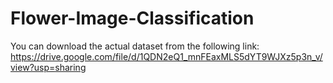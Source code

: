 # Flower-Image-Classification

You can download the actual dataset from the following link:
https://drive.google.com/file/d/1QDN2eQ1_mnFEaxMLS5dYT9WJXz5p3n_v/view?usp=sharing
